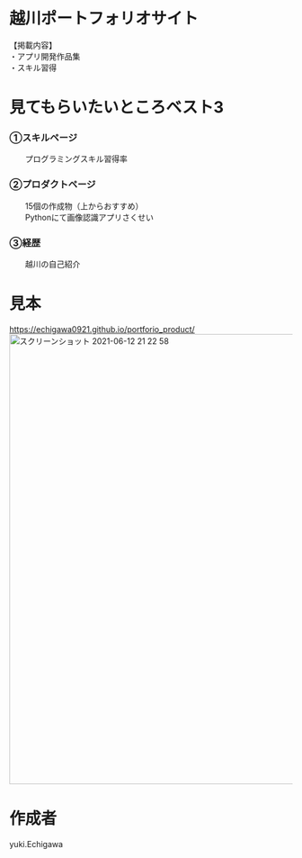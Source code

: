 # 越川ポートフォリオサイト

【掲載内容】   
・アプリ開発作品集   
・スキル習得   

# 見てもらいたいところベスト3    
### ①スキルページ     
　　プログラミングスキル習得率   
### ②プロダクトページ    
　　15個の作成物（上からおすすめ）   
　　Pythonにて画像認識アプリさくせい   
### ③経歴   
　　越川の自己紹介

# 見本
https://echigawa0921.github.io/portforio_product/
<img width="800" alt="スクリーンショット 2021-06-12 21 22 58" src="https://user-images.githubusercontent.com/69971834/121775739-609f1900-cbc4-11eb-87b9-dbe9f7fb2cd7.png">

# 作成者
yuki.Echigawa
